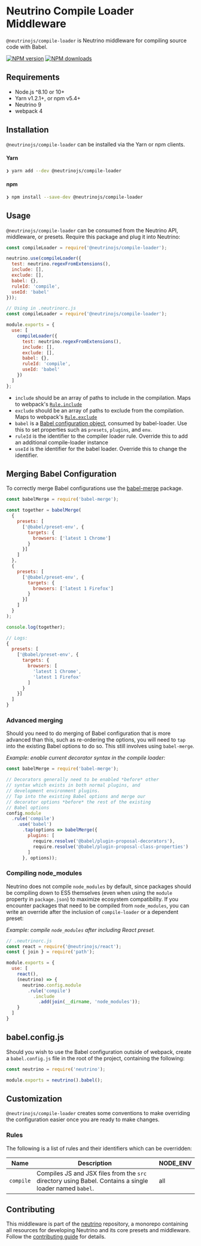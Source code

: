 # Neutrino Compile Loader Middleware

`@neutrinojs/compile-loader` is Neutrino middleware for compiling source code with Babel.

[![NPM version][npm-image]][npm-url]
[![NPM downloads][npm-downloads]][npm-url]

## Requirements

- Node.js ^8.10 or 10+
- Yarn v1.2.1+, or npm v5.4+
- Neutrino 9
- webpack 4

## Installation

`@neutrinojs/compile-loader` can be installed via the Yarn or npm clients.

#### Yarn

```bash
❯ yarn add --dev @neutrinojs/compile-loader
```

#### npm

```bash
❯ npm install --save-dev @neutrinojs/compile-loader
```

## Usage

`@neutrinojs/compile-loader` can be consumed from the Neutrino API, middleware, or presets. Require this package
and plug it into Neutrino:

```js
const compileLoader = require('@neutrinojs/compile-loader');

neutrino.use(compileLoader({
  test: neutrino.regexFromExtensions(),
  include: [],
  exclude: [],
  babel: {},
  ruleId: 'compile',
  useId: 'babel'
}));
```

```js
// Using in .neutrinorc.js
const compileLoader = require('@neutrinojs/compile-loader');

module.exports = {
  use: [
    compileLoader({
      test: neutrino.regexFromExtensions(),
      include: [],
      exclude: [],
      babel: {},
      ruleId: 'compile',
      useId: 'babel'
    })
  ]
};
```

- `include` should be an array of paths to include in the compilation. Maps to webpack's
[`Rule.include`](https://webpack.js.org/configuration/module/#rule-include)
- `exclude` should be an array of paths to exclude from the compilation. Maps to webpack's
[`Rule.exclude`](https://webpack.js.org/configuration/module/#rule-exclude)
- `babel` is a [Babel configuration object](https://babeljs.io/docs/en/options), consumed by babel-loader. Use
this to set properties such as `presets`, `plugins`, and `env`.
- `ruleId` is the identifier to the compiler loader rule. Override this to add an additional compile-loader instance
- `useId` is the identifier for the babel loader. Override this to change the identifier.

## Merging Babel Configuration

To correctly merge Babel configurations use the
[babel-merge](https://www.npmjs.com/package/babel-merge) package.

```js
const babelMerge = require('babel-merge');

const together = babelMerge(
  {
    presets: [
      ['@babel/preset-env', {
        targets: {
          browsers: ['latest 1 Chrome']
        }
      }]
    ]
  },
  {
    presets: [
      ['@babel/preset-env', {
        targets: {
          browsers: ['latest 1 Firefox']
        }
      }]
    ]
  }
);

console.log(together);

// Logs:
{
  presets: [
    ['@babel/preset-env', {
      targets: {
        browsers: [
          'latest 1 Chrome',
          'latest 1 Firefox'
        ]
      }
    }]
  ]
}
```

### Advanced merging

Should you need to do merging of Babel configuration that is more advanced than this, such as re-ordering the options,
you will need to `tap` into the existing Babel options to do so. This still involves using `babel-merge`.

_Example: enable current decorator syntax in the compile loader:_

```js
const babelMerge = require('babel-merge');

// Decorators generally need to be enabled *before* other
// syntax which exists in both normal plugins, and
// development environment plugins.
// Tap into the existing Babel options and merge our
// decorator options *before* the rest of the existing
// Babel options
config.module
  .rule('compile')
    .use('babel')
      .tap(options => babelMerge({
        plugins: [
          require.resolve('@babel/plugin-proposal-decorators'),
          require.resolve('@babel/plugin-proposal-class-properties')
        ]
      }, options));
```

### Compiling node_modules

Neutrino does not compile `node_modules` by default, since packages should be compiling
down to ES5 themselves (even when using the `module` property in `package.json`) to maximize
ecosystem compatibility. If you encounter packages that need to be compiled from `node_modules`,
you can write an override after the inclusion of `compile-loader` or a dependent preset:

_Example: compile `node_modules` after including React preset._

```js
// .neutrinorc.js
const react = require('@neutrinojs/react');
const { join } = require('path');

module.exports = {
  use: [
    react(),
    (neutrino) => {
      neutrino.config.module
        .rule('compile')
          .include
            .add(join(__dirname, 'node_modules'));
    }
  ]
}
```

## babel.config.js

Should you wish to use the Babel configuration outside of webpack, create a `babel.config.js`
file in the root of the project, containing the following:

```js
const neutrino = require('neutrino');

module.exports = neutrino().babel();
```

## Customization

`@neutrinojs/compile-loader` creates some conventions to make overriding the configuration easier once you are
ready to make changes.

### Rules

The following is a list of rules and their identifiers which can be overridden:

| Name | Description | NODE_ENV |
| --- | --- | --- |
| `compile` | Compiles JS and JSX files from the `src` directory using Babel. Contains a single loader named `babel`. | all |

## Contributing

This middleware is part of the [neutrino](https://github.com/neutrinojs/neutrino) repository, a monorepo
containing all resources for developing Neutrino and its core presets and middleware. Follow the
[contributing guide](https://neutrinojs.org/contributing/) for details.

[npm-image]: https://img.shields.io/npm/v/@neutrinojs/compile-loader.svg
[npm-downloads]: https://img.shields.io/npm/dt/@neutrinojs/compile-loader.svg
[npm-url]: https://www.npmjs.com/package/@neutrinojs/compile-loader
